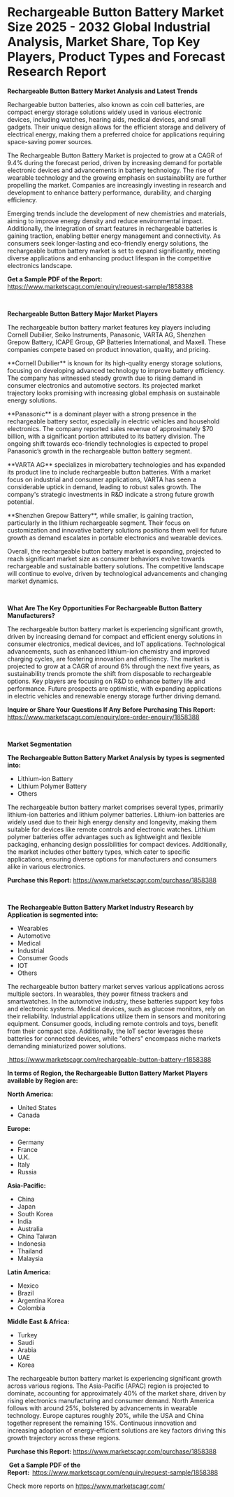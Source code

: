 <p><h1>Rechargeable Button Battery Market Size 2025 - 2032 Global Industrial Analysis, Market Share, Top Key Players, Product Types and Forecast Research Report</h1></p><p><strong>Rechargeable Button Battery Market Analysis and Latest Trends</strong></p>
<p><p>Rechargeable button batteries, also known as coin cell batteries, are compact energy storage solutions widely used in various electronic devices, including watches, hearing aids, medical devices, and small gadgets. Their unique design allows for the efficient storage and delivery of electrical energy, making them a preferred choice for applications requiring space-saving power sources.</p><p>The Rechargeable Button Battery Market is projected to grow at a CAGR of 9.4% during the forecast period, driven by increasing demand for portable electronic devices and advancements in battery technology. The rise of wearable technology and the growing emphasis on sustainability are further propelling the market. Companies are increasingly investing in research and development to enhance battery performance, durability, and charging efficiency.</p><p>Emerging trends include the development of new chemistries and materials, aiming to improve energy density and reduce environmental impact. Additionally, the integration of smart features in rechargeable batteries is gaining traction, enabling better energy management and connectivity. As consumers seek longer-lasting and eco-friendly energy solutions, the rechargeable button battery market is set to expand significantly, meeting diverse applications and enhancing product lifespan in the competitive electronics landscape.</p></p>
<p><strong>Get a Sample PDF of the Report:&nbsp;</strong> <a href="https://www.marketscagr.com/enquiry/request-sample/1858388?utm_campaign=2653&utm_medium=2&utm_source=Github&utm_content=ia&utm_term=07042025&utm_id=rechargeable-button-battery">https://www.marketscagr.com/enquiry/request-sample/1858388</a></p>
<p>&nbsp;</p>
<p><strong>Rechargeable Button Battery Major Market Players</strong></p>
<p><p>The rechargeable button battery market features key players including Cornell Dubilier, Seiko Instruments, Panasonic, VARTA AG, Shenzhen Grepow Battery, ICAPE Group, GP Batteries International, and Maxell. These companies compete based on product innovation, quality, and pricing.</p><p>**Cornell Dubilier** is known for its high-quality energy storage solutions, focusing on developing advanced technology to improve battery efficiency. The company has witnessed steady growth due to rising demand in consumer electronics and automotive sectors. Its projected market trajectory looks promising with increasing global emphasis on sustainable energy solutions.</p><p>**Panasonic** is a dominant player with a strong presence in the rechargeable battery sector, especially in electric vehicles and household electronics. The company reported sales revenue of approximately $70 billion, with a significant portion attributed to its battery division. The ongoing shift towards eco-friendly technologies is expected to propel Panasonic’s growth in the rechargeable button battery segment.</p><p>**VARTA AG** specializes in microbattery technologies and has expanded its product line to include rechargeable button batteries. With a market focus on industrial and consumer applications, VARTA has seen a considerable uptick in demand, leading to robust sales growth. The company's strategic investments in R&D indicate a strong future growth potential.</p><p>**Shenzhen Grepow Battery**, while smaller, is gaining traction, particularly in the lithium rechargeable segment. Their focus on customization and innovative battery solutions positions them well for future growth as demand escalates in portable electronics and wearable devices.</p><p>Overall, the rechargeable button battery market is expanding, projected to reach significant market size as consumer behaviors evolve towards rechargeable and sustainable battery solutions. The competitive landscape will continue to evolve, driven by technological advancements and changing market dynamics.</p></p>
<p>&nbsp;</p>
<p><strong>What Are The Key Opportunities For Rechargeable Button Battery Manufacturers?</strong></p>
<p><p>The rechargeable button battery market is experiencing significant growth, driven by increasing demand for compact and efficient energy solutions in consumer electronics, medical devices, and IoT applications. Technological advancements, such as enhanced lithium-ion chemistry and improved charging cycles, are fostering innovation and efficiency. The market is projected to grow at a CAGR of around 6% through the next five years, as sustainability trends promote the shift from disposable to rechargeable options. Key players are focusing on R&D to enhance battery life and performance. Future prospects are optimistic, with expanding applications in electric vehicles and renewable energy storage further driving demand.</p></p>
<p><strong>Inquire or Share Your Questions If Any Before Purchasing This Report:</strong> <a href="https://www.marketscagr.com/enquiry/pre-order-enquiry/1858388?utm_campaign=2653&utm_medium=2&utm_source=Github&utm_content=ia&utm_term=07042025&utm_id=rechargeable-button-battery">https://www.marketscagr.com/enquiry/pre-order-enquiry/1858388</a></p>
<p>&nbsp;</p>
<p><strong>Market Segmentation</strong></p>
<p><strong>The Rechargeable Button Battery Market Analysis by types is segmented into:</strong></p>
<p><ul><li>Lithium-ion Battery</li><li>Lithium Polymer Battery</li><li>Others</li></ul></p>
<p><p>The rechargeable button battery market comprises several types, primarily lithium-ion batteries and lithium polymer batteries. Lithium-ion batteries are widely used due to their high energy density and longevity, making them suitable for devices like remote controls and electronic watches. Lithium polymer batteries offer advantages such as lightweight and flexible packaging, enhancing design possibilities for compact devices. Additionally, the market includes other battery types, which cater to specific applications, ensuring diverse options for manufacturers and consumers alike in various electronics.</p></p>
<p><strong>Purchase this Report:&nbsp;</strong><a href="https://www.marketscagr.com/purchase/1858388?utm_campaign=2653&utm_medium=2&utm_source=Github&utm_content=ia&utm_term=07042025&utm_id=rechargeable-button-battery">https://www.marketscagr.com/purchase/1858388</a></p>
<p>&nbsp;</p>
<p><strong>The Rechargeable Button Battery Market Industry Research by Application is segmented into:</strong></p>
<p><ul><li>Wearables</li><li>Automotive</li><li>Medical</li><li>Industrial</li><li>Consumer Goods</li><li>IOT</li><li>Others</li></ul></p>
<p><p>The rechargeable button battery market serves various applications across multiple sectors. In wearables, they power fitness trackers and smartwatches. In the automotive industry, these batteries support key fobs and electronic systems. Medical devices, such as glucose monitors, rely on their reliability. Industrial applications utilize them in sensors and monitoring equipment. Consumer goods, including remote controls and toys, benefit from their compact size. Additionally, the IoT sector leverages these batteries for connected devices, while "others" encompass niche markets demanding miniaturized power solutions.</p></p>
<p><a href="https://www.marketscagr.com/rechargeable-button-battery-r1858388?utm_campaign=2653&utm_medium=2&utm_source=Github&utm_content=ia&utm_term=07042025&utm_id=rechargeable-button-battery">&nbsp;https://www.marketscagr.com/rechargeable-button-battery-r1858388</a></p>
<p><strong>In terms of Region, the Rechargeable Button Battery Market Players available by Region are:</strong></p>
<p>
    <p> <strong> North America: </strong>
        <ul>
            <li>United States</li>
            <li>Canada</li>
        </ul>
        </p> 
    <p> <strong> Europe: </strong>
        <ul>
            <li>Germany</li>
            <li>France</li>
            <li>U.K.</li>
            <li>Italy</li>
            <li>Russia</li>
        </ul>
        </p> 
    <p> <strong> Asia-Pacific: </strong>
        <ul>
            <li>China</li>
            <li>Japan</li>
            <li>South Korea</li>
            <li>India</li>
            <li>Australia</li>
            <li>China Taiwan</li>
            <li>Indonesia</li>
            <li>Thailand</li>
            <li>Malaysia</li>
        </ul>
        </p> 
    <p> <strong> Latin America: </strong>
        <ul>
            <li>Mexico</li>
            <li>Brazil</li>
            <li>Argentina Korea</li>
            <li>Colombia</li>
        </ul>
        </p> 
    <p> <strong> Middle East & Africa: </strong>
        <ul>
            <li>Turkey</li>
            <li>Saudi</li>
            <li>Arabia</li>
            <li>UAE</li>
            <li>Korea</li>
        </ul>
    </p>
    </p>
<p><p>The rechargeable button battery market is experiencing significant growth across various regions. The Asia-Pacific (APAC) region is projected to dominate, accounting for approximately 40% of the market share, driven by rising electronics manufacturing and consumer demand. North America follows with around 25%, bolstered by advancements in wearable technology. Europe captures roughly 20%, while the USA and China together represent the remaining 15%. Continuous innovation and increasing adoption of energy-efficient solutions are key factors driving this growth trajectory across these regions.</p></p>
<p><strong>Purchase this Report: </strong><a href="https://www.marketscagr.com/purchase/1858388?utm_campaign=2653&utm_medium=2&utm_source=Github&utm_content=ia&utm_term=07042025&utm_id=rechargeable-button-battery">https://www.marketscagr.com/purchase/1858388</a></p>
<p>&nbsp;<strong>Get a Sample PDF of the Report:&nbsp;&nbsp;</strong><a href="https://www.marketscagr.com/enquiry/request-sample/1858388?utm_campaign=2653&utm_medium=2&utm_source=Github&utm_content=ia&utm_term=07042025&utm_id=rechargeable-button-battery">https://www.marketscagr.com/enquiry/request-sample/1858388</a></p>
<p><strong></strong></p>
<p>Check more reports on <a href="https://www.marketscagr.com/?utm_campaign=2653&utm_medium=2&utm_source=Github&utm_content=ia&utm_term=07042025&utm_id=rechargeable-button-battery">https://www.marketscagr.com/</a></p>
